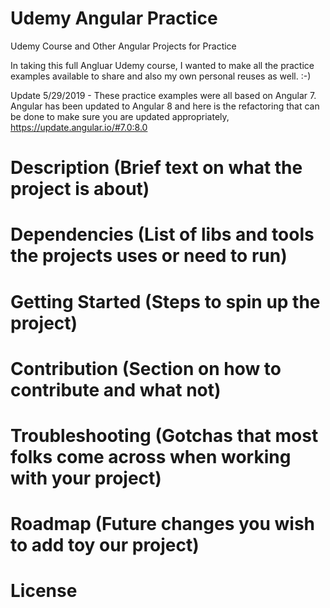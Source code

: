 # Udemy Angular Practice
Udemy Course and Other Angular Projects for Practice

In taking this full Angluar Udemy course, I wanted to make all the practice examples available to share and also my own personal reuses as well. :-)

Update 5/29/2019 - These practice examples were all based on Angular 7.  Angular has been updated to Angular 8 and here is the refactoring that can be done to make sure you are updated appropriately, https://update.angular.io/#7.0:8.0

# Description (Brief text on what the project is about)

# Dependencies (List of libs and tools the projects uses or need to run)

# Getting Started (Steps to spin up the project)

# Contribution (Section on how to contribute and what not)

# Troubleshooting (Gotchas that most folks come across when working with your project)

# Roadmap (Future changes you wish to add toy our project)

# License 
